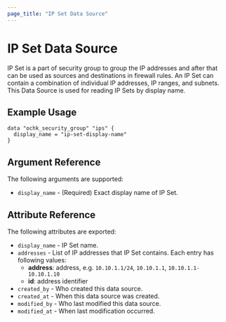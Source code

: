 ```yaml
---
page_title: "IP Set Data Source"
---
```


# IP Set Data Source

IP Set is a part of security group to group the IP addresses and after that can be used as sources and destinations in firewall rules. An IP Set can contain a combination of individual IP addresses, IP ranges, and subnets. 
This Data Source is used for reading IP Sets by display name. 

## Example Usage

```hcl
data "ochk_security_group" "ips" {
  display_name = "ip-set-display-name"
}
```

## Argument Reference

The following arguments are supported:

* `display_name` - (Required) Exact display name of IP Set.

## Attribute Reference

The following attributes are exported:
 * `display_name` - IP Set name. 
 * `addresses` - List of IP addresses that IP Set contains. Each entry has following values:
   * **address**: address, e.g. `10.10.1.1/24`, `10.10.1.1`, `10.10.1.1-10.10.1.10  `
   * **id**: address identifier
 * `created_by` - Who created this data source.
 * `created_at` - When this data source was created.
 * `modified_by` - Who last modified this data source. 
 * `modified_at` - When last modification occurred. 
     
 
